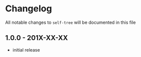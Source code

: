 # Changelog

All notable changes to `self-tree` will be documented in this file

## 1.0.0 - 201X-XX-XX

- initial release
